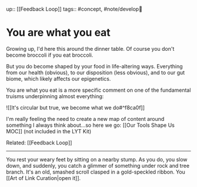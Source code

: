 up:: [[Feedback Loop]]
tags:: #concept, #note/develop🍃 

# You are what you eat
Growing up, I'd here this around the dinner table. Of course you don't become broccoli if you eat broccoli. 

But you do become shaped by your food in life-altering ways. Everything from our health (obvious), to our disposition (less obvious), and to our gut biome, which likely affects our epigenetics. 

You are what you eat is a more specific comment on one of the fundamental truisms underpinning almost everything:

![[It's circular but true, we become what we do#^f8ca0f]]

I'm really feeling the need to create a new map of content around something I always think about...so here we go: [[Our Tools Shape Us MOC]] (not included in the LYT Kit)

Related: [[Feedback Loop]]

---
You rest your weary feet by sitting on a nearby stump. As you do, you slow down, and suddenly, you catch a glimmer of something under rock and tree branch. It's an old, smashed scroll clasped in a gold-speckled ribbon. You [[Art of Link Curation|open it]].
